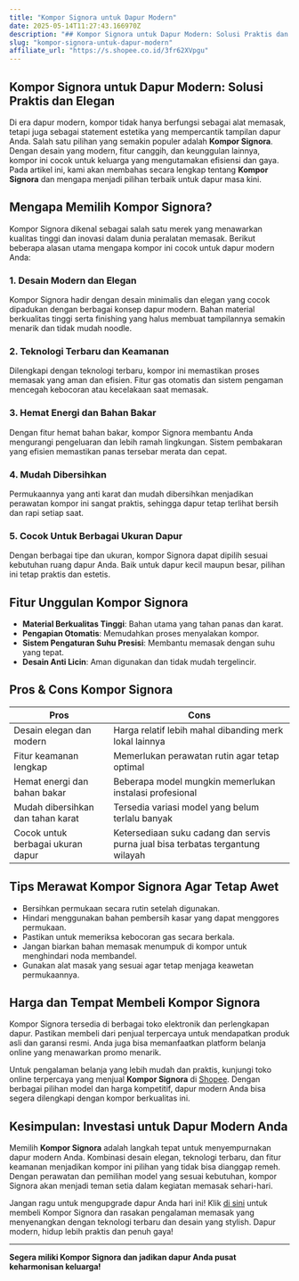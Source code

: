 ```yaml
---
title: "Kompor Signora untuk Dapur Modern"
date: 2025-05-14T11:27:43.166970Z
description: "## Kompor Signora untuk Dapur Modern: Solusi Praktis dan Elegan..."
slug: "kompor-signora-untuk-dapur-modern"
affiliate_url: "https://s.shopee.co.id/3fr62XVpgu"
---
```

## Kompor Signora untuk Dapur Modern: Solusi Praktis dan Elegan

Di era dapur modern, kompor tidak hanya berfungsi sebagai alat memasak, tetapi juga sebagai statement estetika yang mempercantik tampilan dapur Anda. Salah satu pilihan yang semakin populer adalah **Kompor Signora**. Dengan desain yang modern, fitur canggih, dan keunggulan lainnya, kompor ini cocok untuk keluarga yang mengutamakan efisiensi dan gaya. Pada artikel ini, kami akan membahas secara lengkap tentang **Kompor Signora** dan mengapa menjadi pilihan terbaik untuk dapur masa kini.

## Mengapa Memilih Kompor Signora?

Kompor Signora dikenal sebagai salah satu merek yang menawarkan kualitas tinggi dan inovasi dalam dunia peralatan memasak. Berikut beberapa alasan utama mengapa kompor ini cocok untuk dapur modern Anda:

### 1. Desain Modern dan Elegan

Kompor Signora hadir dengan desain minimalis dan elegan yang cocok dipadukan dengan berbagai konsep dapur modern. Bahan material berkualitas tinggi serta finishing yang halus membuat tampilannya semakin menarik dan tidak mudah noodle.

### 2. Teknologi Terbaru dan Keamanan

Dilengkapi dengan teknologi terbaru, kompor ini memastikan proses memasak yang aman dan efisien. Fitur gas otomatis dan sistem pengaman mencegah kebocoran atau kecelakaan saat memasak.

### 3. Hemat Energi dan Bahan Bakar

Dengan fitur hemat bahan bakar, kompor Signora membantu Anda mengurangi pengeluaran dan lebih ramah lingkungan. Sistem pembakaran yang efisien memastikan panas tersebar merata dan cepat.

### 4. Mudah Dibersihkan

Permukaannya yang anti karat dan mudah dibersihkan menjadikan perawatan kompor ini sangat praktis, sehingga dapur tetap terlihat bersih dan rapi setiap saat.

### 5. Cocok Untuk Berbagai Ukuran Dapur

Dengan berbagai tipe dan ukuran, kompor Signora dapat dipilih sesuai kebutuhan ruang dapur Anda. Baik untuk dapur kecil maupun besar, pilihan ini tetap praktis dan estetis.

## Fitur Unggulan Kompor Signora

- **Material Berkualitas Tinggi**: Bahan utama yang tahan panas dan karat.
- **Pengapian Otomatis**: Memudahkan proses menyalakan kompor.
- **Sistem Pengaturan Suhu Presisi**: Membantu memasak dengan suhu yang tepat.
- **Desain Anti Licin**: Aman digunakan dan tidak mudah tergelincir.

## Pros & Cons Kompor Signora

| **Pros**                                              | **Cons**                                              |
|--------------------------------------------------------|-------------------------------------------------------|
| Desain elegan dan modern                              | Harga relatif lebih mahal dibanding merk lokal lainnya |
| Fitur keamanan lengkap                                | Memerlukan perawatan rutin agar tetap optimal      |
| Hemat energi dan bahan bakar                         | Beberapa model mungkin memerlukan instalasi profesional |
| Mudah dibersihkan dan tahan karat                     | Tersedia variasi model yang belum terlalu banyak   |
| Cocok untuk berbagai ukuran dapur                     | Ketersediaan suku cadang dan servis purna jual bisa terbatas tergantung wilayah |

## Tips Merawat Kompor Signora Agar Tetap Awet

- Bersihkan permukaan secara rutin setelah digunakan.
- Hindari menggunakan bahan pembersih kasar yang dapat menggores permukaan.
- Pastikan untuk memeriksa kebocoran gas secara berkala.
- Jangan biarkan bahan memasak menumpuk di kompor untuk menghindari noda membandel.
- Gunakan alat masak yang sesuai agar tetap menjaga keawetan permukaannya.

## Harga dan Tempat Membeli Kompor Signora

Kompor Signora tersedia di berbagai toko elektronik dan perlengkapan dapur. Pastikan membeli dari penjual terpercaya untuk mendapatkan produk asli dan garansi resmi. Anda juga bisa memanfaatkan platform belanja online yang menawarkan promo menarik.

Untuk pengalaman belanja yang lebih mudah dan praktis, kunjungi toko online terpercaya yang menjual **Kompor Signora** di [Shopee](https://s.shopee.co.id/3fr62XVpgu). Dengan berbagai pilihan model dan harga kompetitif, dapur modern Anda bisa segera dilengkapi dengan kompor berkualitas ini.

## Kesimpulan: Investasi untuk Dapur Modern Anda

Memilih **Kompor Signora** adalah langkah tepat untuk menyempurnakan dapur modern Anda. Kombinasi desain elegan, teknologi terbaru, dan fitur keamanan menjadikan kompor ini pilihan yang tidak bisa dianggap remeh. Dengan perawatan dan pemilihan model yang sesuai kebutuhan, kompor Signora akan menjadi teman setia dalam kegiatan memasak sehari-hari.

Jangan ragu untuk mengupgrade dapur Anda hari ini! Klik [di sini](https://s.shopee.co.id/3fr62XVpgu) untuk membeli Kompor Signora dan rasakan pengalaman memasak yang menyenangkan dengan teknologi terbaru dan desain yang stylish. Dapur modern, hidup lebih praktis dan penuh gaya!

---

**Segera miliki Kompor Signora dan jadikan dapur Anda pusat keharmonisan keluarga!**